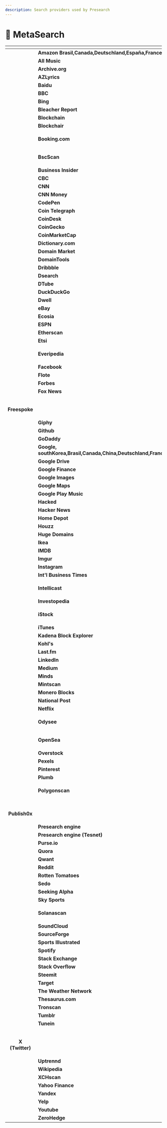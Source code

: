 ```yaml
---
description: Search providers used by Presearch
---
```


# 🔎 MetaSearch

<table data-view="cards"><thead><tr><th align="center"></th><th></th><th data-type="content-ref"></th><th data-card-cover data-type="files"></th></tr></thead><tbody><tr><td align="center"><img src="../.gitbook/assets/svgexport-13 (12).png" alt="" data-size="original"></td><td><strong>Amazon Brasil,Canada,Deutschland,España,France,India,Italia,Mexico,Nederland,UAE,UK,Australia,Turkie</strong>                     </td><td></td><td></td></tr><tr><td align="center"><img src="../.gitbook/assets/svgexport-12 (1).png" alt="" data-size="original"></td><td>        <strong>All Music</strong></td><td></td><td></td></tr><tr><td align="center"><img src="../.gitbook/assets/svgexport-14 (1).png" alt="" data-size="original"></td><td>       <strong>Archive.org</strong></td><td></td><td></td></tr><tr><td align="center"><img src="../.gitbook/assets/svgexport-15.png" alt="" data-size="original"></td><td>         <strong>AZLyrics</strong></td><td></td><td></td></tr><tr><td align="center"><img src="../.gitbook/assets/svgexport-16.png" alt="" data-size="original"></td><td>           <strong>Baidu</strong></td><td></td><td></td></tr><tr><td align="center"><img src="../.gitbook/assets/svgexport-17.png" alt="" data-size="original"></td><td>            <strong>BBC</strong></td><td></td><td></td></tr><tr><td align="center"><img src="../.gitbook/assets/svgexport-18.png" alt="" data-size="original"></td><td>            <strong>Bing</strong></td><td></td><td></td></tr><tr><td align="center"><img src="../.gitbook/assets/svgexport-19.png" alt="" data-size="original"></td><td>   <strong>Bleacher Report</strong></td><td></td><td></td></tr><tr><td align="center"><img src="../.gitbook/assets/svgexport-20.png" alt="" data-size="original"></td><td>       <strong>Blockchain</strong></td><td></td><td></td></tr><tr><td align="center"><img src="../.gitbook/assets/image (120).png" alt="" data-size="original"></td><td>         <strong>Blockchair</strong></td><td></td><td></td></tr><tr><td align="center"><img src="../.gitbook/assets/svgexport-22.png" alt="" data-size="original"></td><td><p></p><p>      <strong>Booking.com</strong></p></td><td></td><td></td></tr><tr><td align="center"><img src="../.gitbook/assets/svgexport-23.png" alt="" data-size="original"></td><td><p></p><p>          <strong>BscScan</strong></p></td><td></td><td></td></tr><tr><td align="center"><img src="../.gitbook/assets/svgexport-24.png" alt="" data-size="original"></td><td>   <strong>Business Insider</strong></td><td></td><td></td></tr><tr><td align="center"><img src="../.gitbook/assets/svgexport-25.png" alt="" data-size="original"></td><td>            <strong>CBC</strong></td><td></td><td></td></tr><tr><td align="center"><img src="../.gitbook/assets/svgexport-26.png" alt="" data-size="original"></td><td>            <strong>CNN</strong></td><td></td><td></td></tr><tr><td align="center"><img src="../.gitbook/assets/image (6).png" alt="" data-size="original"></td><td>       <strong>CNN Money</strong></td><td></td><td></td></tr><tr><td align="center"><img src="../.gitbook/assets/svgexport-27.png" alt="" data-size="original"></td><td>         <strong>CodePen</strong></td><td></td><td></td></tr><tr><td align="center"><img src="../.gitbook/assets/svgexport-28.png" alt="" data-size="original"></td><td>  <strong>Coin Telegraph</strong></td><td></td><td></td></tr><tr><td align="center"><img src="../.gitbook/assets/svgexport-29.png" alt="" data-size="original"></td><td>        <strong>CoinDesk</strong></td><td></td><td></td></tr><tr><td align="center"><img src="../.gitbook/assets/svgexport-30.png" alt="" data-size="original"></td><td>      <strong>CoinGecko</strong></td><td></td><td></td></tr><tr><td align="center"><img src="../.gitbook/assets/image (112).png" alt="" data-size="original"></td><td>   <strong>CoinMarketCap</strong></td><td></td><td></td></tr><tr><td align="center"><img src="../.gitbook/assets/svgexport-32.png" alt="" data-size="original"></td><td>    <strong>Dictionary.com</strong></td><td></td><td></td></tr><tr><td align="center"><img src="../.gitbook/assets/svgexport-33.png" alt="" data-size="original"></td><td>   <strong>Domain Market</strong></td><td></td><td></td></tr><tr><td align="center"><img src="../.gitbook/assets/svgexport-34.png" alt="" data-size="original"></td><td>    <strong>DomainTools</strong></td><td></td><td></td></tr><tr><td align="center"><img src="../.gitbook/assets/svgexport-35.png" alt="" data-size="original"></td><td>         <strong>Dribbble</strong></td><td></td><td></td></tr><tr><td align="center"><img src="../.gitbook/assets/image (113).png" alt="" data-size="original"></td><td>         <strong>Dsearch</strong></td><td></td><td></td></tr><tr><td align="center"><img src="../.gitbook/assets/svgexport-37 (1).png" alt="" data-size="original"></td><td>         <strong>DTube</strong></td><td></td><td></td></tr><tr><td align="center"><img src="../.gitbook/assets/svgexport-38.png" alt="" data-size="original"></td><td>     <strong>DuckDuckGo</strong></td><td></td><td></td></tr><tr><td align="center"><img src="../.gitbook/assets/svgexport-39.png" alt="" data-size="original"></td><td>           <strong>Dwell</strong></td><td></td><td></td></tr><tr><td align="center"><img src="../.gitbook/assets/svgexport-40.png" alt="" data-size="original"></td><td>            <strong>eBay</strong></td><td></td><td></td></tr><tr><td align="center"><img src="../.gitbook/assets/svgexport-41.png" alt="" data-size="original"></td><td>          <strong>Ecosia</strong></td><td></td><td></td></tr><tr><td align="center"><img src="../.gitbook/assets/svgexport-42.png" alt="" data-size="original"></td><td>           <strong>ESPN</strong></td><td></td><td></td></tr><tr><td align="center"><img src="../.gitbook/assets/svgexport-43.png" alt="" data-size="original"></td><td>        <strong>Etherscan</strong></td><td></td><td></td></tr><tr><td align="center"><img src="../.gitbook/assets/svgexport-44.png" alt="" data-size="original"></td><td>             <strong>Etsi</strong></td><td></td><td></td></tr><tr><td align="center"><img src="../.gitbook/assets/svgexport-45.png" alt="" data-size="original"></td><td><p></p><p></p><p>         <strong>Everipedia</strong></p></td><td></td><td></td></tr><tr><td align="center"><img src="../.gitbook/assets/svgexport-46 (1).png" alt="" data-size="original"></td><td>        <strong>Facebook</strong></td><td></td><td></td></tr><tr><td align="center"><img src="../.gitbook/assets/image (114).png" alt="" data-size="original"></td><td>           <strong>Flote</strong></td><td></td><td></td></tr><tr><td align="center"><img src="../.gitbook/assets/svgexport-48.png" alt="" data-size="original"></td><td>          <strong>Forbes</strong></td><td></td><td></td></tr><tr><td align="center"><img src="../.gitbook/assets/svgexport-49.png" alt="" data-size="original"></td><td>        <strong>Fox News</strong></td><td></td><td></td></tr><tr><td align="center"><p><img src="../.gitbook/assets/image (104).png" alt="" data-size="original"></p><p><strong>Freespoke</strong></p></td><td></td><td></td><td></td></tr><tr><td align="center"><img src="../.gitbook/assets/svgexport-51.png" alt="" data-size="original"></td><td>           <strong>Giphy</strong></td><td></td><td></td></tr><tr><td align="center"><img src="../.gitbook/assets/svgexport-52.png" alt="" data-size="original"></td><td>          <strong>Github</strong></td><td></td><td></td></tr><tr><td align="center"><img src="../.gitbook/assets/svgexport-53.png" alt="" data-size="original"></td><td>         <strong>GoDaddy</strong></td><td></td><td></td></tr><tr><td align="center"><img src="../.gitbook/assets/svgexport-54.png" alt="" data-size="original"></td><td><strong>Google, southKorea,Brasil,Canada,China,Deutschland,France,Mexico,Pakistan,Polska,Puertorico,Šrilanka,Venezuela,Rusia</strong></td><td></td><td></td></tr><tr><td align="center"><img src="../.gitbook/assets/svgexport-55.png" alt="" data-size="original"></td><td>      <strong>Google Drive</strong></td><td></td><td></td></tr><tr><td align="center"><img src="../.gitbook/assets/svgexport-56.png" alt="" data-size="original"></td><td>    <strong>Google Finance</strong></td><td></td><td></td></tr><tr><td align="center"><img src="../.gitbook/assets/svgexport-57.png" alt="" data-size="original"></td><td>    <strong>Google Images</strong></td><td></td><td></td></tr><tr><td align="center"><img src="../.gitbook/assets/svgexport-58.png" alt="" data-size="original"></td><td>       <strong>Google Maps</strong></td><td></td><td></td></tr><tr><td align="center"><img src="../.gitbook/assets/svgexport-59.png" alt="" data-size="original"></td><td><strong>Google Play Music</strong></td><td></td><td></td></tr><tr><td align="center"><img src="../.gitbook/assets/svgexport-60 (1).png" alt="" data-size="original"></td><td>         <strong>Hacked</strong></td><td></td><td></td></tr><tr><td align="center"><img src="../.gitbook/assets/svgexport-61.png" alt="" data-size="original"></td><td>     <strong>Hacker News</strong></td><td></td><td></td></tr><tr><td align="center"><img src="../.gitbook/assets/svgexport-62.png" alt="" data-size="original"></td><td>      <strong>Home Depot</strong></td><td></td><td></td></tr><tr><td align="center"><img src="../.gitbook/assets/svgexport-63.png" alt="" data-size="original"></td><td>          <strong>Houzz</strong></td><td></td><td></td></tr><tr><td align="center"><img src="../.gitbook/assets/svgexport-64.png" alt="" data-size="original"></td><td>    <strong>Huge Domains</strong></td><td></td><td></td></tr><tr><td align="center"><img src="../.gitbook/assets/svgexport-65.png" alt="" data-size="original"></td><td>            <strong>Ikea</strong></td><td></td><td></td></tr><tr><td align="center"><img src="../.gitbook/assets/svgexport-66.png" alt="" data-size="original"></td><td>           <strong>IMDB</strong></td><td></td><td></td></tr><tr><td align="center"><img src="../.gitbook/assets/svgexport-67.png" alt="" data-size="original"></td><td>            <strong>Imgur</strong></td><td></td><td></td></tr><tr><td align="center"><img src="../.gitbook/assets/svgexport-68.png" alt="" data-size="original"></td><td>        <strong>Instagram</strong></td><td></td><td></td></tr><tr><td align="center"><img src="../.gitbook/assets/svgexport-69.png" alt="" data-size="original"></td><td><strong>Int'l Business Times</strong></td><td></td><td></td></tr><tr><td align="center"><img src="../.gitbook/assets/svgexport-70.png" alt="" data-size="original"></td><td><p></p><p></p><p>          <strong>Intellicast</strong></p></td><td></td><td></td></tr><tr><td align="center"><img src="../.gitbook/assets/svgexport-71.png" alt="" data-size="original"></td><td>      <strong>Investopedia</strong></td><td></td><td></td></tr><tr><td align="center"><img src="../.gitbook/assets/image (14).png" alt="" data-size="original"></td><td><p></p><p></p><p>            <strong>iStock</strong></p></td><td></td><td></td></tr><tr><td align="center"><img src="../.gitbook/assets/svgexport-73 (2).png" alt="" data-size="original"></td><td>          <strong>iTunes</strong></td><td></td><td></td></tr><tr><td align="center"><img src="../.gitbook/assets/svgexport-74 (1).png" alt="" data-size="original"></td><td><strong>Kadena Block     Explorer</strong></td><td></td><td></td></tr><tr><td align="center"><img src="../.gitbook/assets/svgexport-75 (1).png" alt="" data-size="original"></td><td>         <strong>Kohl's</strong></td><td></td><td></td></tr><tr><td align="center"><img src="../.gitbook/assets/svgexport-76.png" alt="" data-size="original"></td><td>         <strong>Last.fm</strong></td><td></td><td></td></tr><tr><td align="center"><img src="../.gitbook/assets/svgexport-77.png" alt="" data-size="original"></td><td>        <strong>LinkedIn</strong></td><td></td><td></td></tr><tr><td align="center"><img src="../.gitbook/assets/svgexport-78.png" alt="" data-size="original"></td><td>        <strong>Medium</strong></td><td></td><td></td></tr><tr><td align="center"><img src="../.gitbook/assets/svgexport-79.png" alt="" data-size="original"></td><td>           <strong>Minds</strong></td><td></td><td></td></tr><tr><td align="center"><img src="../.gitbook/assets/image (96).png" alt="" data-size="original"></td><td>        <strong>Mintscan</strong></td><td></td><td></td></tr><tr><td align="center"><img src="../.gitbook/assets/svgexport-81.png" alt="" data-size="original"></td><td>    <strong>Monero Blocks</strong></td><td></td><td></td></tr><tr><td align="center"><img src="../.gitbook/assets/svgexport-82.png" alt="" data-size="original"></td><td>    <strong>National Post</strong></td><td></td><td></td></tr><tr><td align="center"><img src="../.gitbook/assets/svgexport-83.png" alt="" data-size="original"></td><td>           <strong>Netflix</strong></td><td></td><td></td></tr><tr><td align="center"><img src="../.gitbook/assets/svgexport-84.png" alt="" data-size="original"></td><td><p></p><p></p><p></p><p>           <strong>Odysee</strong></p></td><td></td><td></td></tr><tr><td align="center"><img src="../.gitbook/assets/svgexport-85.png" alt="" data-size="original"></td><td><p></p><p></p><p></p><p>          <strong>OpenSea</strong></p></td><td></td><td></td></tr><tr><td align="center"><img src="../.gitbook/assets/svgexport-86.png" alt="" data-size="original"></td><td>       <strong>Overstock</strong></td><td></td><td></td></tr><tr><td align="center"><img src="../.gitbook/assets/image (94).png" alt="" data-size="original"></td><td>          <strong>Pexels</strong></td><td></td><td></td></tr><tr><td align="center"><img src="../.gitbook/assets/svgexport-88.png" alt="" data-size="original"></td><td>        <strong>Pinterest</strong></td><td></td><td></td></tr><tr><td align="center"><img src="../.gitbook/assets/image (115).png" alt="" data-size="original"></td><td>           <strong>Plumb</strong></td><td></td><td></td></tr><tr><td align="center"><img src="../.gitbook/assets/svgexport-90.png" alt="" data-size="original"></td><td><p></p><p></p><p>      <strong>Polygonscan</strong></p></td><td></td><td></td></tr><tr><td align="center"><p><img src="../.gitbook/assets/image (108).png" alt="" data-size="original"></p><p><strong>Publish0x</strong></p></td><td></td><td></td><td></td></tr><tr><td align="center"><img src="../.gitbook/assets/svgexport-91.png" alt="" data-size="original"></td><td>  <strong>Presearch engine</strong></td><td></td><td></td></tr><tr><td align="center"><img src="../.gitbook/assets/image (116).png" alt="" data-size="original"></td><td><strong>Presearch engine (Tesnet)</strong></td><td></td><td></td></tr><tr><td align="center"><img src="../.gitbook/assets/svgexport-93.png" alt="" data-size="original"></td><td>          <strong>Purse.io</strong></td><td></td><td></td></tr><tr><td align="center"><img src="../.gitbook/assets/svgexport-94.png" alt="" data-size="original"></td><td>           <strong>Quora</strong></td><td></td><td></td></tr><tr><td align="center"><img src="../.gitbook/assets/image (117).png" alt="" data-size="original"></td><td>           <strong>Qwant</strong></td><td></td><td></td></tr><tr><td align="center"><img src="../.gitbook/assets/svgexport-96.png" alt="" data-size="original"></td><td>           <strong>Reddit</strong></td><td></td><td></td></tr><tr><td align="center"><img src="../.gitbook/assets/svgexport-97.png" alt="" data-size="original"></td><td>  <strong>Rotten Tomatoes</strong></td><td></td><td></td></tr><tr><td align="center"><img src="../.gitbook/assets/svgexport-98.png" alt="" data-size="original"></td><td>           <strong>Sedo</strong></td><td></td><td></td></tr><tr><td align="center"><img src="../.gitbook/assets/svgexport-99.png" alt="" data-size="original"></td><td>    <strong>Seeking Alpha</strong></td><td></td><td></td></tr><tr><td align="center"><img src="../.gitbook/assets/svgexport-100.png" alt="" data-size="original"></td><td>      <strong>Sky Sports</strong></td><td></td><td></td></tr><tr><td align="center"><img src="../.gitbook/assets/svgexport-101.png" alt="" data-size="original"></td><td><p></p><p>      <strong>Solanascan</strong></p></td><td></td><td></td></tr><tr><td align="center"><img src="../.gitbook/assets/svgexport-102.png" alt="" data-size="original"></td><td>     <strong>SoundCloud</strong></td><td></td><td></td></tr><tr><td align="center"><img src="../.gitbook/assets/svgexport-103.png" alt="" data-size="original"></td><td>     <strong>SourceForge</strong></td><td></td><td></td></tr><tr><td align="center"><img src="../.gitbook/assets/svgexport-104.png" alt="" data-size="original"></td><td> <strong>Sports Illustrated</strong></td><td></td><td></td></tr><tr><td align="center"><img src="../.gitbook/assets/svgexport-105.png" alt="" data-size="original"></td><td>          <strong>Spotify</strong></td><td></td><td></td></tr><tr><td align="center"><img src="../.gitbook/assets/svgexport-106 (1).png" alt="" data-size="original"></td><td>   <strong>Stack Exchange</strong></td><td></td><td></td></tr><tr><td align="center"><img src="../.gitbook/assets/svgexport-107.png" alt="" data-size="original"></td><td>   <strong>Stack Overflow</strong></td><td></td><td></td></tr><tr><td align="center"><img src="../.gitbook/assets/svgexport-108.png" alt="" data-size="original"></td><td>         <strong>Steemit</strong></td><td></td><td></td></tr><tr><td align="center"><img src="../.gitbook/assets/svgexport-109.png" alt="" data-size="original"></td><td>          <strong>Target</strong></td><td></td><td></td></tr><tr><td align="center"><img src="../.gitbook/assets/svgexport-110.png" alt="" data-size="original"></td><td><strong>The Weather                                 Network</strong></td><td></td><td></td></tr><tr><td align="center"><img src="../.gitbook/assets/svgexport-111.png" alt="" data-size="original"></td><td>   <strong>Thesaurus.com</strong></td><td></td><td></td></tr><tr><td align="center"><img src="../.gitbook/assets/image (111).png" alt="" data-size="original"></td><td>       <strong>Tronscan</strong></td><td></td><td></td></tr><tr><td align="center"><img src="../.gitbook/assets/svgexport-113.png" alt="" data-size="original"></td><td>          <strong>Tumblr</strong></td><td></td><td></td></tr><tr><td align="center"><img src="../.gitbook/assets/svgexport-114.png" alt="" data-size="original"></td><td>         <strong>Tunein</strong></td><td></td><td></td></tr><tr><td align="center"><p><img src="../.gitbook/assets/svgexport-115 (1).png" alt="" data-size="original"></p><p><strong>X (Twitter)</strong></p></td><td></td><td></td><td></td></tr><tr><td align="center"><img src="../.gitbook/assets/image (118).png" alt="" data-size="original"></td><td>       <strong>Uptrennd</strong></td><td></td><td></td></tr><tr><td align="center"><img src="../.gitbook/assets/svgexport-117.png" alt="" data-size="original"></td><td>        <strong>Wikipedia</strong></td><td></td><td></td></tr><tr><td align="center"><img src="../.gitbook/assets/image (119).png" alt="" data-size="original"></td><td>        <strong>XCHscan</strong></td><td></td><td></td></tr><tr><td align="center"><img src="../.gitbook/assets/svgexport-119.png" alt="" data-size="original"></td><td>     <strong>Yahoo Finance</strong></td><td></td><td></td></tr><tr><td align="center"><img src="../.gitbook/assets/svgexport-120.png" alt="" data-size="original"></td><td>         <strong>Yandex</strong></td><td></td><td></td></tr><tr><td align="center"><img src="../.gitbook/assets/svgexport-121.png" alt="" data-size="original"></td><td>             <strong>Yelp</strong></td><td></td><td></td></tr><tr><td align="center"><img src="../.gitbook/assets/svgexport-122.png" alt="" data-size="original"></td><td>          <strong>Youtube</strong></td><td></td><td></td></tr><tr><td align="center"><img src="../.gitbook/assets/svgexport-123.png" alt="" data-size="original"></td><td>       <strong>ZeroHedge</strong></td><td></td><td></td></tr></tbody></table>

